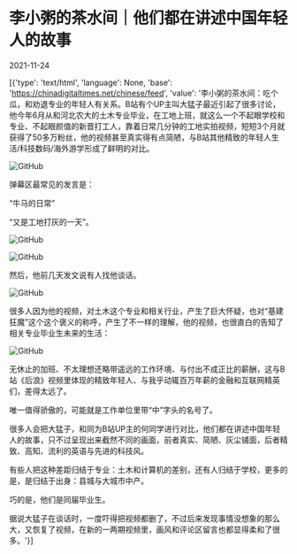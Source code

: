 # 李小粥的茶水间｜他们都在讲述中国年轻人的故事

2021-11-24

[{'type': 'text/html', 'language': None, 'base': 'https://chinadigitaltimes.net/chinese/feed', 'value': '李小粥的茶水间：吃个瓜，和劝退专业的年轻人有关系。B站有个UP主叫大猛子最近引起了很多讨论，他今年6月从和河北农大的土木专业毕业，在工地上班，就这么一个不起眼学校和专业、不起眼颜值的新晋打工人，靠着日常几分钟的工地实拍视频，短短3个月就获得了50多万粉丝，他的视频甚至真实得有点简陋，与B站其他精致的年轻人生活/科技数码/海外游学形成了鲜明的对比。

![GitHub](https://chinadigitaltimes.net/chinese/files/2021/11/image-1637768215682.png)

弹幕区最常见的发言是：

“牛马的日常”

“又是工地打灰的一天”。

![GitHub](https://chinadigitaltimes.net/chinese/files/2021/11/image-1637768228670.png)

![GitHub](https://chinadigitaltimes.net/chinese/files/2021/11/image-1637768247435.png)

然后，他前几天发文说有人找他谈话。

![GitHub](https://chinadigitaltimes.net/chinese/files/2021/11/image-1637768268165.png)

很多人因为他的视频，对土木这个专业和相关行业，产生了巨大怀疑，也对“基建狂魔”这个这个褒义的称呼，产生了不一样的理解，他的视频，也很直白的告知了相关专业毕业生未来的生活：

![GitHub](https://chinadigitaltimes.net/chinese/files/2021/11/image-1637768319619.png)

无休止的加班、不太理想还略带遥远的工作环境、与付出不成正比的薪酬，这与B站《后浪》视频里体现的精致年轻人、与我乎动辄百万年薪的金融和互联网精英们，差得太远了。

唯一值得骄傲的，可能就是工作单位里带“中”字头的名号了。

很多人会把大猛子，和同为B站UP主的何同学进行对比，他们都在讲述中国年轻人的故事，只不过呈现出来截然不同的画面，前者真实、简陋、灰尘铺面，后者精致、高知、流利的英语与先进的科技风。

有些人把这种差距归结于专业：土木和计算机的差别，还有人归结于学校，更多的是，是归结于出身：县城与大城市中产。

巧的是，他们是同届毕业生。

据说大猛子在谈话时，一度吓得把视频都删了，不过后来发现事情没想象的那么大，又恢复了视频，在新的一两期视频里，画风和评论区留言也都显得柔和了很多。'}]